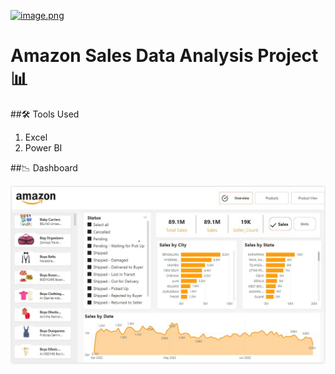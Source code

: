 

[![image.png](https://i.postimg.cc/59nmV0Fk/image.png)](https://postimg.cc/0rKSG9np)


# Amazon Sales Data Analysis Project 📊


##🛠 Tools Used
1. Excel
2. Power BI

##📉 Dashboard

![Dashboard](https://github.com/Pranav-S-Bhoge/Amazon-Data-Analysis-and-Visualisation/blob/main/Overview%20Dashboard.jpg)





